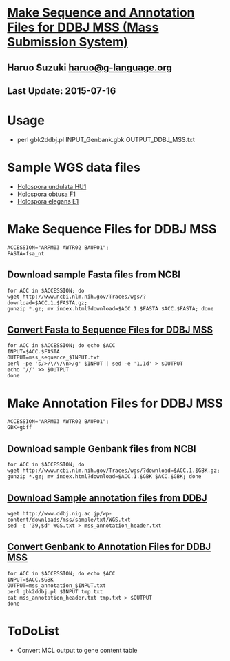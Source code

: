 # [Make Sequence and Annotation Files for DDBJ MSS (Mass Submission System)](http://www.ddbj.nig.ac.jp/sub/mss_flow-e.html)
## Haruo Suzuki <haruo@g-language.org>
## Last Update: 2015-07-16

# Usage
* perl gbk2ddbj.pl INPUT_Genbank.gbk OUTPUT_DDBJ_MSS.txt

# Sample WGS data files
* [Holospora undulata HU1](http://www.ncbi.nlm.nih.gov/Traces/wgs/?val=ARPM03)
* [Holospora obtusa F1](http://www.ncbi.nlm.nih.gov/Traces/wgs/?val=AWTR02)
* [Holospora elegans E1](http://www.ncbi.nlm.nih.gov/Traces/wgs/?val=BAUP01)

# Make Sequence Files for DDBJ MSS
    ACCESSION="ARPM03 AWTR02 BAUP01";
    FASTA=fsa_nt

## Download sample Fasta files from NCBI
    for ACC in $ACCESSION; do 
    wget http://www.ncbi.nlm.nih.gov/Traces/wgs/?download=$ACC.1.$FASTA.gz;
    gunzip *.gz; mv index.html?download=$ACC.1.$FASTA $ACC.$FASTA; done

## [Convert Fasta to Sequence Files for DDBJ MSS](http://www.ddbj.nig.ac.jp/sub/mss/sequence_file-e.html)
    for ACC in $ACCESSION; do echo $ACC
    INPUT=$ACC.$FASTA
    OUTPUT=mss_sequence_$INPUT.txt
    perl -pe 's/>/\/\/\n>/g' $INPUT | sed -e '1,1d' > $OUTPUT
    echo '//' >> $OUTPUT
    done

# Make Annotation Files for DDBJ MSS
    ACCESSION="ARPM03 AWTR02 BAUP01";
    GBK=gbff

## Download sample Genbank files from NCBI
    for ACC in $ACCESSION; do 
    wget http://www.ncbi.nlm.nih.gov/Traces/wgs/?download=$ACC.1.$GBK.gz; 
    gunzip *.gz; mv index.html?download=$ACC.1.$GBK $ACC.$GBK; done

## [Download Sample annotation files from DDBJ](http://www.ddbj.nig.ac.jp/sub/mss/sample-e.html)
    wget http://www.ddbj.nig.ac.jp/wp-content/downloads/mss/sample/txt/WGS.txt
    sed -e '39,$d' WGS.txt > mss_annotation_header.txt

## [Convert Genbank to Annotation Files for DDBJ MSS](http://www.ddbj.nig.ac.jp/sub/mss/annotation_file-e.html)
    for ACC in $ACCESSION; do echo $ACC
    INPUT=$ACC.$GBK
    OUTPUT=mss_annotation_$INPUT.txt
    perl gbk2ddbj.pl $INPUT tmp.txt
    cat mss_annotation_header.txt tmp.txt > $OUTPUT
    done

# ToDoList
* Convert MCL output to gene content table

